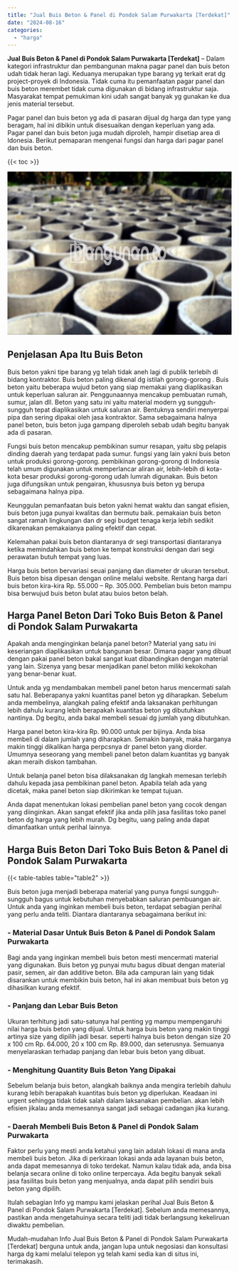 ```yaml
---
title: "Jual Buis Beton & Panel di Pondok Salam Purwakarta [Terdekat]"
date: "2024-08-16"
categories: 
  - "harga"
---
```


**Jual Buis Beton & Panel di Pondok Salam Purwakarta \[Terdekat\]** – Dalam kategori infrastruktur dan pembangunan makna pagar panel dan buis beton udah tidak heran lagi. Keduanya merupakan type barang yg terkait erat dg project-proyek di Indonesia. Tidak cuma itu pemanfaatan pagar panel dan buis beton merembet tidak cuma digunakan di bidang infrastruktur saja. Masyarakat tempat pemukiman kini udah sangat banyak yg gunakan ke dua jenis material tersebut.

Pagar panel dan buis beton yg ada di pasaran dijual dg harga dan type yang beragam, hal ini dibikin untuk disesuaikan dengan keperluan yang ada. Pagar panel dan buis beton juga mudah diproleh, hampir disetiap area di Idonesia. Berikut pemaparan mengenai fungsi dan harga dari pagar panel dan buis beton.

{{< toc >}}

![Jual Buis Beton & Panel di Pondok Salam Purwakarta [Terdekat]](/images/jual-panel-buis-beton-murah-07.png)

## Penjelasan Apa Itu Buis Beton

Buis beton yakni tipe barang yg telah tidak aneh lagi di publik terlebih di bidang kontraktor. Buis beton paling dikenal dg istilah gorong-gorong . Buis beton yaitu beberapa wujud beton yang siap memakai yang diaplikasikan untuk keperluan saluran air. Penggunaannya mencakup pembuatan rumah, sumur, jalan dll. Beton yang satu ini yaitu material modern yg sungguh-sungguh tepat diaplikasikan untuk saluran air. Bentuknya sendiri menyerpai pipa dan sering dipakai oleh jasa kontraktor. Sama sebagaimana halnya panel beton, buis beton juga gampang diperoleh sebab udah begitu banyak ada di pasaran.

Fungsi buis beton mencakup pembikinan sumur resapan, yaitu sbg pelapis dinding daerah yang terdapat pada sumur. fungsi yang lain yakni buis beton untuk produksi gorong-gorong. pembikinan gorong-gorong di Indonesia telah umum digunakan untuk memperlancar aliran air, lebih-lebih di kota-kota besar produksi gorong-gorong udah lumrah digunakan. Buis beton juga difungsikan untuk pengairan, khususnya buis beton yg berupa sebagaimana halnya pipa.

Keunggulan pemanfaatan buis beton yakni hemat waktu dan sangat efisien, buis beton juga punyai kwalitas dan bermutu baik. pemakaian buis beton sangat ramah lingkungan dan dr segi budget tenaga kerja lebih sedikit dikarenakan pemakaianya paling efektif dan cepat.

Kelemahan pakai buis beton diantaranya dr segi transportasi diantaranya ketika memindahkan buis beton ke tempat konstruksi dengan dari segi perawatan butuh tempat yang luas.

Harga buis beton bervariasi seuai panjang dan diameter dr ukuran tersebut. Buis beton bisa dipesan dengan online melalui website. Rentang harga dari buis beton kira-kira Rp. 55.000 – Rp. 305.000. Pembelian buis beton mampu bisa berwujud buis beton bulat atau buios beton belah.

## Harga Panel Beton Dari Toko Buis Beton & Panel di Pondok Salam Purwakarta

Apakah anda menginginkan belanja panel beton? Material yang satu ini keseriangan diaplikasikan untuk bangunan besar. Dimana pagar yang dibuat dengan pakai panel beton bakal sangat kuat dibandingkan dengan material yang lain. Sizenya yang besar menjadikan panel beton miliki kekokohan yang benar-benar kuat.

Untuk anda yg mendambakan membeli panel beton harus mencermati salah satu hal. Beberapanya yakni kuantitas panel beton yg diharapkan. Sebelum anda membelinya, alangkah paling efektif anda laksanakan perhitungan lebih dahulu kurang lebih berapakah kuantitas beton yg dibutuhkan nantinya. Dg begitu, anda bakal membeli sesuai dg jumlah yang dibutuhkan.

Harga panel beton kira-kira Rp. 90.000 untuk per bijinya. Anda bisa membeli di dalam jumlah yang diharapkan. Semakin banyak, maka harganya makin tinggi dikalikan harga perpcsnya dr panel beton yang diorder. Umumnya seseorang yang membeli panel beton dalam kuantitas yg banyak akan meraih diskon tambahan.

Untuk belanja panel beton bisa dilaksanakan dg langkah memesan terlebih dahulu kepada jasa pembikinan panel beton. Apabila telah ada yang dicetak, maka panel beton siap dikirimkan ke tempat tujuan.

Anda dapat menentukan lokasi pembelian panel beton yang cocok dengan yang diinginkan. Akan sangat efektif jika anda pilih jasa fasilitas toko panel beton dg harga yang lebih murah. Dg begitu, uang paling anda dapat dimanfaatkan untuk perihal lainnya.

## Harga Buis Beton Dari Toko Buis Beton & Panel di Pondok Salam Purwakarta

{{< table-tables table="table2" >}}

Buis beton juga menjadi beberapa material yang punya fungsi sungguh-sungguh bagus untuk kebutuhan menyebabkan saluran pembuangan air. Untuk anda yang inginkan membeli buis beton, terdapat sebagian perihal yang perlu anda teliti. Diantara diantaranya sebagaimana berikut ini:

### \- Material Dasar Untuk Buis Beton & Panel di Pondok Salam Purwakarta

Bagi anda yang inginkan membeli buis beton mesti mencermati material yang digunakan. Buis beton yg punyai mutu bagus dibuat dengan material pasir, semen, air dan additive beton. Bila ada campuran lain yang tidak disarankan untuk membikin buis beton, hal ini akan membuat buis beton yg dihasilkan kurang efektif.

### \- Panjang dan Lebar Buis Beton

Ukuran terhitung jadi satu-satunya hal penting yg mampu mempengaruhi nilai harga buis beton yang dijual. Untuk harga buis beton yang makin tinggi artinya size yang dipilih jadi besar. seperti halnya buis beton dengan size 20 x 100 cm Rp. 64.000, 20 x 100 cm Rp. 89.000, dan seterusnya. Semuanya menyelaraskan terhadap panjang dan lebar buis beton yang dibuat.

### \- Menghitung Quantity Buis Beton Yang Dipakai

Sebelum belanja buis beton, alangkah baiknya anda mengira terlebih dahulu kurang lebih berapakah kuantitas buis beton yg diperlukan. Keadaan ini urgent sehingga tidak tidak salah dalam laksanakan pembelian. akan lebih efisien jikalau anda memesannya sangat jadi sebagai cadangan jika kurang.

### \- Daerah Membeli Buis Beton & Panel di Pondok Salam Purwakarta

Faktor perlu yang mesti anda ketahui yang lain adalah lokasi di mana anda membeli buis beton. Jika di perkiraan lokasi anda ada layanan buis beton, anda dapat memesannya di toko terdekat. Namun kalau tidak ada, anda bisa belanja secara online di toko online terpercaya. Ada begitu banyak sekali jasa fasilitas buis beton yang menjualnya, anda dapat pilih sendiri buis beton yang dipilih.

Itulah sebagian Info yg mampu kami jelaskan perihal Jual Buis Beton & Panel di Pondok Salam Purwakarta \[Terdekat\]. Sebelum anda memesannya, pastikan anda mengetahuinya secara teliti jadi tidak berlangsung kekeliruan diwaktu pembelian.

Mudah-mudahan Info Jual Buis Beton & Panel di Pondok Salam Purwakarta \[Terdekat\] berguna untuk anda, jangan lupa untuk negosiasi dan konsultasi harga dg kami melalui telepon yg telah kami sedia kan di situs ini, terimakasih.
